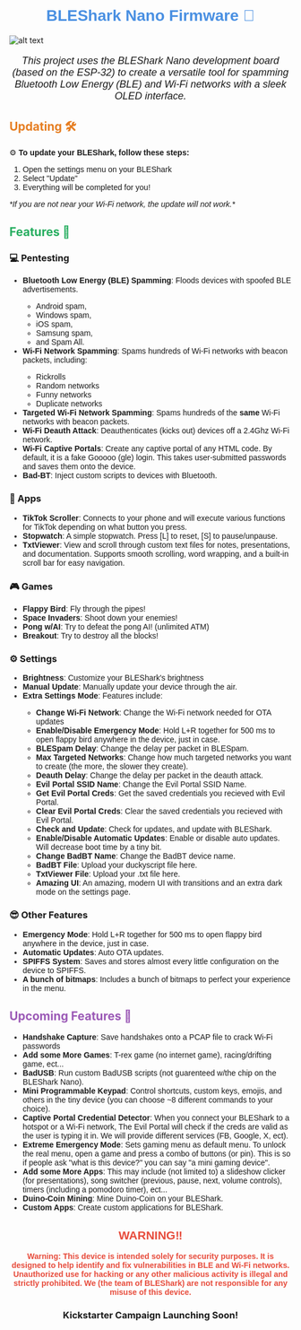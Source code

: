 <h1 align="center" style="color: #4A90E2; font-family: Arial, sans-serif;">
  BLEShark Nano Firmware 📶
</h1>

![alt text](https://github.com/grdashark/BLEShark/blob/main/Images/BLEShark%20Nano%20Main%20Image.png?raw=true)

<p align="center" style="font-family: Arial, sans-serif; font-size: 18px;">
 <i> This project uses the BLEShark Nano development board (based on the ESP-32) to create a versatile tool for spamming Bluetooth Low Energy (BLE) and Wi-Fi networks with a sleek OLED interface.</i>
</p>

## <span style="color: #E67E22;">Updating 🛠️</span>

<p style="font-family: Arial, sans-serif;">
  ⚙️ <strong>To update your BLEShark, follow these steps:</strong>
</p>
<ol style="font-family: Arial, sans-serif;">
  <li>Open the settings menu on your BLEShark</li>
  <li>Select "Update"</li>
  <li>Everything will be completed for you!</li>
</ol>
<p style="font-family: Arial, sans-serif; font-style: italic;">
  *If you are not near your Wi-Fi network, the update will not work.*
</p>

## <span style="color: #27AE60;">Features 🚀</span>

<h3><strong>💻 Pentesting</strong></h3>
<ul style="font-family: Arial, sans-serif;">
  <li><strong>Bluetooth Low Energy (BLE) Spamming</strong>: Floods devices with spoofed BLE advertisements.</li>
  <ul style="font-family: Arial, sans-serif;">
    <li>Android spam,</li>
    <li>Windows spam,</li>
    <li>iOS spam,</li>
    <li>Samsung spam,</li>
    <li>and Spam All.</li>
  </ul>
  <li><strong>Wi-Fi Network Spamming</strong>: Spams hundreds of Wi-Fi networks with beacon packets, including:</li>
  <ul style="font-family: Arial, sans-serif;">
    <li>Rickrolls</li>
    <li>Random networks</li>
    <li>Funny networks</li>
    <li>Duplicate networks</li>
  </ul>
  <li><strong>Targeted Wi-Fi Network Spamming</strong>: Spams hundreds of the <strong>same</strong> Wi-Fi networks with beacon packets.</li>
  <li><strong>Wi-Fi Deauth Attack</strong>: Deauthenticates (kicks out) devices off a 2.4Ghz Wi-Fi network.</li>
  <li><strong>Wi-Fi Captive Portals</strong>: Create any captive portal of any HTML code. By default, it is a fake Gooooo (gle) login. This takes user-submitted passwords and saves them onto the device.</li>
  <li><strong>Bad-BT</strong>: Inject custom scripts to devices with Bluetooth.</li>
</ul>
<h3><strong>📝 Apps</strong></h3>
<ul style="font-family: Arial, sans-serif;">
  <li><strong>TikTok Scroller</strong>: Connects to your phone and will execute various functions for TikTok depending on what button you press.</li>
  <li><strong>Stopwatch</strong>: A simple stopwatch. Press [L] to reset, [S] to pause/unpause.</li>
  <li><strong>TxtViewer</strong>: View and scroll through custom text files for notes, presentations, and documentation. Supports smooth scrolling, word wrapping, and a built-in scroll bar for easy navigation.</li>
</ul>
<h3><strong>🎮 Games</strong></h3>
<ul style="font-family: Arial, sans-serif;">
  <li><strong>Flappy Bird</strong>: Fly through the pipes!</li>
  <li><strong>Space Invaders</strong>: Shoot down your enemies!</li>
  <li><strong>Pong w/AI</strong>: Try to defeat the pong AI! (unlimited ATM)</li>
  <li><strong>Breakout</strong>: Try to destroy all the blocks!</li>
</ul>
<h3><strong>⚙️ Settings</strong></h3>
<ul style="font-family: Arial, sans-serif;">
  <li><strong>Brightness</strong>: Customize your BLEShark's brightness</li>
  <li><strong>Manual Update</strong>: Manually update your device through the air.</li>
  <li><strong>Extra Settings Mode</strong>: Features include:</li>
  <ul style="font-family: Arial, sans-serif;">
    <li><strong>Change Wi-Fi Network</strong>: Change the Wi-Fi network needed for OTA updates</li>
    <li><strong>Enable/Disable Emergency Mode</strong>: Hold L+R together for 500 ms to open flappy bird anywhere in the device, just in case.</li>
    <li><strong>BLESpam Delay</strong>: Change the delay per packet in BLESpam.</li>
    <li><strong>Max Targeted Networks</strong>: Change how much targeted networks you want to create (the more, the slower they create).</li>
    <li><strong>Deauth Delay</strong>: Change the delay per packet in the deauth attack.</li>
    <li><strong>Evil Portal SSID Name</strong>: Change the Evil Portal SSID Name.</li>
    <li><strong>Get Evil Portal Creds</strong>: Get the saved credentials you recieved with Evil Portal.</li>
    <li><strong>Clear Evil Portal Creds</strong>: Clear the saved credentials you recieved with Evil Portal.</li>
    <li><strong>Check and Update</strong>: Check for updates, and update with BLEShark.</li>
    <li><strong>Enable/Disable Automatic Updates</strong>: Enable or disable auto updates. Will decrease boot time by a tiny bit.</li>
    <li><strong>Change BadBT Name</strong>: Change the BadBT device name.</li>
    <li><strong>BadBT File</strong>: Upload your duckyscript file here.</li>
    <li><strong>TxtViewer File</strong>: Upload your .txt file here.</li>
    <li><strong>Amazing UI</strong>: An amazing, modern UI with transitions and an extra dark mode on the settings page.</li>
  </ul>
</ul>
<h3><strong>😎 Other Features</strong></h3>
<ul style="font-family: Arial, sans-serif;">
  <li><strong>Emergency Mode</strong>: Hold L+R together for 500 ms to open flappy bird anywhere in the device, just in case.</li>
  <li><strong>Automatic Updates</strong>: Auto OTA updates.</li>
  <li><strong>SPIFFS System</strong>: Saves and stores almost every little configuration on the device to SPIFFS.</li>
  <li><strong>A bunch of bitmaps</strong>: Includes a bunch of bitmaps to perfect your experience in the menu.</li>
</ul>

## <span style="color: #9B59B6;">Upcoming Features 🎉</span>

<ul style="font-family: Arial, sans-serif;">
  <li><strong>Handshake Capture</strong>: Save handshakes onto a PCAP file to crack Wi-Fi passwords</li>
  <li><strong>Add some More Games</strong>: T-rex game (no internet game), racing/drifting game, ect...</li>
  <li><strong>BadUSB</strong>: Run custom BadUSB scripts (not guarenteed w/the chip on the BLEShark Nano).</li>
  <li><strong>Mini Programmable Keypad</strong>: Control shortcuts, custom keys, emojis, and others in the tiny device (you can choose ~8 different commands to your choice).</li>
  <li><strong>Captive Portal Credential Detector</strong>: When you connect your BLEShark to a hotspot or a Wi-Fi network, The Evil Portal will check if the creds are valid as the user is typing it in. We will provide different services (FB, Google, X, ect).</li>
  <li><strong>Extreme Emergency Mode</strong>: Sets gaming menu as default menu. To unlock the real menu, open a game and press a combo of buttons (or pin). This is so if people ask "what is this device?" you can say "a mini gaming device".</li>
  <li><strong>Add some More Apps</strong>: This may include (not limited to) a slideshow clicker (for presentations), song switcher (previous, pause, next, volume controls), timers (including a pomodoro timer), ect...</li>
  <li><strong>Duino-Coin Mining</strong>: Mine Duino-Coin on your BLEShark.</li>
  <li><strong>Custom Apps</strong>: Create custom applications for BLEShark.</li>
</ul>

<h2 align="center" style="color: #E74C3C; font-family: Arial, sans-serif;">
  WARNING‼️
</h2>
<p align="center" style="color: #E74C3C; font-family: Arial, sans-serif; font-weight: bold;">
  <strong>Warning:</strong> This device is intended solely for security purposes. It is designed to help identify and fix vulnerabilities in BLE and Wi-Fi networks. Unauthorized use for hacking or any other malicious activity is illegal and strictly prohibited. We (the team of BLEShark) are not responsible for any misuse of this device.
</p>

<h3 align="center">
Kickstarter Campaign Launching Soon!
</h3>
